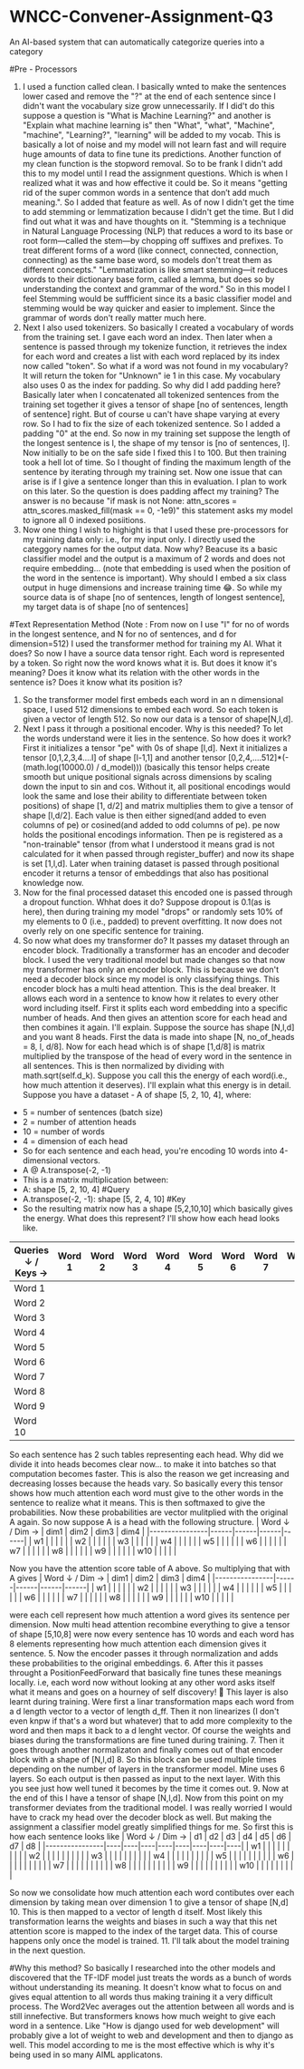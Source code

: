 # WNCC-Convener-Assignment-Q3
An AI-based system that can automatically categorize queries into a category



#Pre - Processors
1. I used a function called clean. I basically wnted to make the sentences lower cased and remove the "?" at the end of each sentence since I didn't want the vocabulary size grow unnecessarily. If I did't do this suppose a question is "What is Machine Learning?" and another is "Explain what machine learning is" then "What", "what", "Machine", "machine", "Learning?", "learning" will be added to my vocab. This is basically a lot of noise and my model will not learn fast and will require huge amounts of data to fine tune its predictions. Another function of my clean function is the stopword removal. So to be frank I didn't add this to my model until I read the assignment questions. Which is when I realized what it was and how effective it could be. So it means "getting rid of the super common words in a sentence that don’t add much meaning.". So I added that feature as well. As of now I didn't get the time to add stemming or lemmatization because I didn't get the time. But I did find out what it was and have thoughts on it. "Stemming is a technique in Natural Language Processing (NLP) that reduces a word to its base or root form—called the stem—by chopping off suffixes and prefixes. To treat different forms of a word (like connect, connected, connection, connecting) as the same base word, so models don't treat them as different concepts." "Lemmatization is like smart stemming—it reduces words to their dictionary base form, called a lemma, but does so by understanding the context and grammar of the word." So in this model I feel Stemming would be suffficient since its a basic classifier model and stemming would be way quicker and easier to implement. Since the grammar of words don't really matter much here. 
2.  Next I also used tokenizers. So basically I created a vocabulary of words from the training set. I gave each word an index. Then later when a sentence is passed through my tokenize function, it retrieves the index for each word and creates a list with each word replaced by its index now called "token". So what if a word was not found in my vocabulary? It will return the token for "Unknown" ie 1 in this case. My vocabulary also uses 0 as the index for padding. So why did I add padding here? Basically later when I concatenated all tokenized sentences from the training set together it gives a tensor of shape [no of sentences, length of sentence] right. But of course u can't have shape varying at every row. So I had to fix the size of each tokenized sentence. So I added a padding "0" at the end. So now in my training set suppose the length of the longest sentence is l, the shape of my tensor is [no of sentences, l]. Now initially to be on the safe side I fixed this l to 100. But then training took a hell lot of time. So I thought of finding the maximum length of the sentence by iterating through my training set. Now one issue that can arise is if I give a sentence longer than this in evaluation. I plan to work on this later. So the question is does padding affect my training? The answer is no because "if mask is not None: attn_scores = attn_scores.masked_fill(mask == 0, -1e9)" this statement asks my model to ignore all 0 indexed posiitions.
3. Now one thing I wish to highight is that I used these pre-processors for my training data only: i.e., for my input only. I directly used the categgory names for the output data. Now why? Beacuse its a basic classifier model and the output is a maximum of 2 words and does not require embedding... (note that embedding is used when the position of the word in the sentence is important). Why should I embed a six class output in huge dimensions and increase training time 😂. So while my source data is of shape [no of sentences, length of longest sentence], my target data is of shape [no of sentences]



#Text Representation Method   (Note : From now on I use "l" for no of words in the longest sentence, and N for no of sentences, and d for dimension=512)
I used the transformer method for training my AI. What it does? So now I have a source data tensor right. Each word is represented by a token. So right now the word knows what it is. But does it know it's meaning? Does it know what its relation with the other words in the sentence is? Does it know what its position is? 
1. So the transformer model first embeds each word in an n dimensional space, I used 512 dimensions to embed each word. So each token is given a vector of length 512. So now our data is a tensor of shape[N,l,d]. 
2. Next I pass it through a positional encoder. Why is this needed? To let the words understand were it lies in the sentence. So how does it work? First it initializes a tensor "pe" with 0s of shape [l,d]. Next it initializes a tensor [0,1,2,3,4....l] of shape [l-1,1] and another tensor [0,2,4,....512]*(-(math.log(10000.0) / d_model))) (basically this tensor helps create smooth but unique positional signals across dimensions by scaling down the input to sin and cos. Without it, all positional encodings would look the same and lose their ability to differentiate between token positions) of shape [1, d/2] and matrix multiplies them to give a tensor of shape [l,d/2]. Each value is then either signed(and added to even columns of pe) or cosined(and added to odd columns of pe). pe now holds the positional encodings information. Then pe is registered as a "non-trainable" tensor (from what I understood it means grad is not calculated for it when passed through register_buffer) and now its shape is set [1,l,d]. Later when training dataset is passed through positional encoder it returns a tensor of embeddings that also has positional knowledge now.
3. Now for the final processed dataset this encoded one is passed through a dropout function. Whhat does it do? Suppose dropout is 0.1(as is here), then during training my model "drops" or randomly sets 10% of my elements to 0 (i.e., padded) to prevent overfitting. It now does not overly rely on one specific sentence for training.
4. So now what does my transformer do? It passes my dataset through an encoder block. Traditionally a transformer has an encoder and decoder block. I used the very traditional model but made changes so that now my transformer has only an encoder block. This is because we don't need a decoder block since my model is only classifying things.
This encoder block has a multi head attention. This is the deal breaker. It allows each word in a sentence to know how it relates to every other word including itself. First it splits each word embedding into a specific number of heads. And then gives an attention score for each head and then combines it again. I'll explain. Suppose the source has shape [N,l,d] and you want 8 heads. First the data is made into shape [N, no_of_heads = 8, l, d/8]. Now for each head which is of shape [1,d/8] is matrix multiplied by the transpose of the head of every word in the sentence in all sentences. This is then normalized by dividing with math.sqrt(self.d_k). Suppose you call this the energy of each word(i.e., how much attention it deserves). I'll explain what this energy is in detail. Suppose you have a dataset - A of shape [5, 2, 10, 4], where:
- 5 = number of sentences (batch size)
- 2 = number of attention heads
- 10 = number of words
- 4 = dimension of each head
- So for each sentence and each head, you're encoding 10 words into 4-dimensional vectors.
- A @ A.transpose(-2, -1)
- This is a matrix multiplication between:
- A: shape [5, 2, 10, 4]            #Query
- A.transpose(-2, -1): shape [5, 2, 4, 10]               #Key
- So the resulting matrix now has a shape [5,2,10,10] which basically gives the energy. What does this represent? I'll show how each head looks like.

| Queries ↓ / Keys → | Word 1 | Word 2 | Word 3 | Word 4 | Word 5 | Word 6 | Word 7 | Word 8 | Word 9 | Word 10 |
|--------------------|--------|--------|--------|--------|--------|--------|--------|--------|--------|----------|
| Word 1             |        |        |        |        |        |        |        |        |        |          |
| Word 2             |        |        |        |        |        |        |        |        |        |          |
| Word 3             |        |        |        |        |        |        |        |        |        |          |
| Word 4             |        |        |        |        |        |        |        |        |        |          |
| Word 5             |        |        |        |        |        |        |        |        |        |          |
| Word 6             |        |        |        |        |        |        |        |        |        |          |
| Word 7             |        |        |        |        |        |        |        |        |        |          |
| Word 8             |        |        |        |        |        |        |        |        |        |          |
| Word 9             |        |        |        |        |        |        |        |        |        |          |
| Word 10            |        |        |        |        |        |        |        |        |        |          |

So each sentence has 2 such tables representing each head. Why did we divide it into heads becomes clear now... to make it into batches so that computation becomes faster. This is also the reason we get increasing and decreasing losses because the heads vary. 
So basically every this tensor shows how much attention each word must give to the other words in the sentence to realize what it means. This is then softmaxed to give the probabilities. Now these probabilities are vector mulitplied with the original A again. So now suppose A is a head with the following structure.
| Word ↓ / Dim → | dim1 | dim2 | dim3 | dim4 |
|----------------|------|------|------|------|
| w1             |      |      |      |      |
| w2             |      |      |      |      |
| w3             |      |      |      |      |
| w4             |      |      |      |      |
| w5             |      |      |      |      |
| w6             |      |      |      |      |
| w7             |      |      |      |      |
| w8             |      |      |      |      |
| w9             |      |      |      |      |
| w10            |      |      |      |      |

Now you have the attention score table of A above. So multiplying that with A gives
| Word ↓ / Dim → | dim1 | dim2 | dim3 | dim4 |
|----------------|------|------|------|------|
| w1             |      |      |      |      |
| w2             |      |      |      |      |
| w3             |      |      |      |      |
| w4             |      |      |      |      |
| w5             |      |      |      |      |
| w6             |      |      |      |      |
| w7             |      |      |      |      |
| w8             |      |      |      |      |
| w9             |      |      |      |      |
| w10            |      |      |      |      |

were each cell represent how much attention a word gives its sentence per dimension. 
Now multi head attention recombine everything to give a tensor of shape [5,10,8] were now every sentence has 10 words and each word has 8 elements representing how much attention each dimension gives it sentence.
5. Now the encoder passes it through normalization and adds these probabilities to the original embeddings. 
6. After this it passes throught a PositionFeedForward that basically fine tunes these meanings locally. i.e, each word now without looking at any other word asks itself what it means and goes on a hourney of self discovery! 🤣 This layer is also learnt during training. Were first a linar transformation maps each word from a d length vector to a vector of length d_ff. Then it non linearizes (I don't even knpw if that's a word but whatever) that to add more complexity to the word and then maps it back to a d lenght vector. Of course the weights and biases during the transformations are fine tuned during training. 
7. Then it goes through another normalizaton and finally comes out of that encoder block with a shape of [N,l,d]
8. So this block can be used multiple times depending on the number of layers in the transformer model. Mine uses 6 layers. So each output is then passed as input to the next layer. With this you see just how well tuned it becomes by the time it comes out. 
9. Now at the end of this I have a tensor of shape [N,l,d]. Now from this point on my transformer deviates from the traditional model. I was really worried I would have to crack my head over the decoder block as well. But making the assignment a classifier model greatly simplified things for me. So first this is how each sentence looks like
| Word ↓ / Dim → | d1 | d2 | d3 | d4 | d5 | d6 | d7 | d8 |
|----------------|----|----|----|----|----|----|----|----|
| w1             |    |    |    |    |    |    |    |    |
| w2             |    |    |    |    |    |    |    |    |
| w3             |    |    |    |    |    |    |    |    |
| w4             |    |    |    |    |    |    |    |    |
| w5             |    |    |    |    |    |    |    |    |
| w6             |    |    |    |    |    |    |    |    |
| w7             |    |    |    |    |    |    |    |    |
| w8             |    |    |    |    |    |    |    |    |
| w9             |    |    |    |    |    |    |    |    |
| w10            |    |    |    |    |    |    |    |    |

So now we consolidate how much attention each word contibutes over each dimension by taking mean over dimension 1 to give a tensor of shape [N,d]
10. This is then mapped to a vector of length d itself. Most likely this transformation learns the weights and biases in such a way that this net attention score is mapped to the index of the target data. This of course happens only once the model is trained. 
11. I'll talk about the model training in the next question.




#Why this method?
So basically I researched into the other models and discovered that the TF-IDF model just treats the words as a bunch of words without understanding its meaning. It doesn't know what to focus on and gives equal attention to all words thus making training it a very difficult process. The Word2Vec averages out the attention between all words and is still innefective. But transformers knows how much weight to give each word in a sentence. Like "How is django used for web development" will probably give a lot of weight to web and development and then to django as well. This model according to me is the most effective which is why it's being used in so many AIML applicatons.
